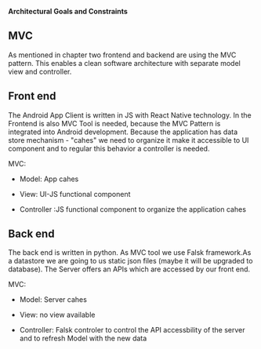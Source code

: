 **Architectural Goals and Constraints**

## MVC

As mentioned in chapter two frontend and backend are using the MVC pattern. This enables a clean software architecture with separate model view and controller.

## Front end

The Android App Client is written in JS with React Native technology. In the Frontend is also MVC Tool is needed, because the MVC Pattern is integrated into Android development. 
Because the application has data store mechanism - "cahes" we need to organize it make it accessible to UI component and to regular this behavior a controller is needed.

MVC:

- Model: App cahes

- View: UI-JS functional component 

- Controller :JS functional component to organize the application cahes

## Back end

The back end is  written in python. As MVC tool we use Falsk framework.As a datastore we are going to us static json files (maybe it will be upgraded to database). The Server offers an APIs which are accessed by our front end.

MVC:

- Model: Server cahes

- View: no view available

- Controller: Falsk controler to control the API accessbility of the server and to refresh Model with the new data

